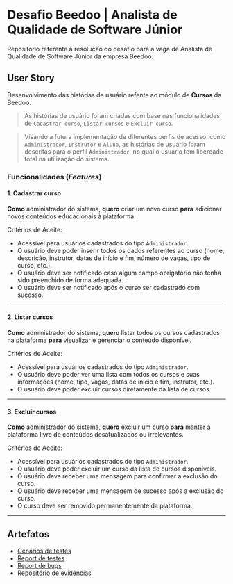 # Desafio Beedoo | Analista de Qualidade de Software Júnior
Repositório referente à resolução do desafio para a vaga de Analista de Qualidade de Software Júnior da empresa Beedoo.

## User Story
Desenvolvimento das histórias de usuário refente ao módulo de **Cursos** da Beedoo.

>As histórias de usuário foram criadas com base nas funcionalidades de `Cadastrar curso`, `Listar cursos` e `Excluir curso`.

>Visando a futura implementação de diferentes perfis de acesso, como `Administrador`, `Instrutor` e `Aluno`, as histórias de usuário foram descritas para o perfil `Administrador`, no qual o usuário tem liberdade total na utilização do sistema. 

### Funcionalidades (*Features*)

#### 1.  Cadastrar curso
**Como** administrador do sistema, **quero** criar um novo curso **para** adicionar novos conteúdos educacionais à plataforma.

Critérios de Aceite:
- Acessível para usuários cadastrados do tipo `Administrador`.
- O usuário deve poder inserir todos os dados referentes ao curso (nome, descrição, instrutor, datas de início e fim, número de vagas, tipo de curso, etc.).
- O usuário deve ser notificado caso algum campo obrigatório não tenha sido preenchido de forma adequada.
- O usuário deve ser notificado após o curso ser cadastrado com sucesso.

---
#### 2.  Listar cursos
**Como** administrador do sistema, **quero** listar todos os cursos cadastrados na plataforma **para** visualizar e gerenciar o conteúdo disponível.

Critérios de Aceite:
- Acessível para usuários cadastrados do tipo `Administrador`.
- O usuário deve poder ver uma lista com todos os cursos e suas informações (nome, tipo, vagas, datas de início e fim, instrutor, etc.).
- O usuário deve poder excluir cursos diretamente da lista de cursos. 

---
#### 3.  Excluir cursos
**Como** administrador do sistema, **quero** excluir um curso **para** manter a plataforma livre de conteúdos desatualizados ou irrelevantes.

Critérios de Aceite:
- Acessível para usuários cadastrados do tipo `Administrador`.
- O usuário deve poder excluir um curso da lista de cursos disponíveis.
- O usuário deve receber uma mensagem para confirmar a exclusão do curso.
- O usuário deve receber uma mensagem de sucesso após a exclusão do curso.      
- O curso deve ser removido permanentemente da plataforma.

---

## Artefatos

- [Cenários de testes](https://docs.google.com/spreadsheets/d/1ft5jpb7sT85Wyuz704SdhngYbbQV-hKuXoZAc2ez5P0/edit?usp=sharing)
- [Report de testes](https://docs.google.com/document/d/1XJePh86R_msA9feUIGjUH0TzGfbHj854W4m6qECy9ag/edit?usp=sharing)
- [Report de bugs](https://docs.google.com/document/d/1TF6yIQ4T-QOp3PZ0mrlWEd1VTBPJ8UHazRq6JhfbfX4/edit?usp=sharing)
- [Repositório de evidências](https://drive.google.com/drive/folders/1lbHNYA1MROdS8SZOF7TgVVjvFxznepew?usp=sharing)
